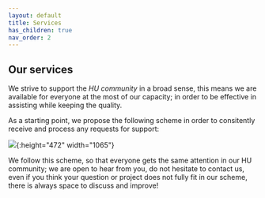 ```yaml
---
layout: default
title: Services
has_children: true
nav_order: 2
---
```


## Our services

We strive to support the *HU community* in a broad sense, this means we are available for everyone at the most of our capacity; in order to be effective in assisting while keeping the quality.

As a starting point, we propose the following scheme in order to consitently receive and process any requests for support:

![](images/requestv2.png){:height="472" width="1065"}

We follow this scheme, so that everyone gets the same attention in our HU community; we are open to hear from you, do not hesitate to contact us, even if you think your question or project does not fully fit in our scheme, there is always space to discuss and improve!








